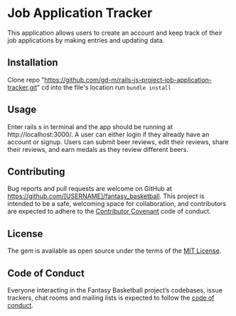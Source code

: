 # Job Application Tracker

This application allows users to create an account and keep track of their job applications by making entries and updating data.

## Installation

Clone repo "https://github.com/gd-m/rails-js-project-job-application-tracker.git"
cd into the file's location
run ```bundle install```

## Usage

Enter rails s in terminal and the app should be running at http://localhost:3000/.
A user can either login if they already have an account or signup. Users can
submit beer reviews, edit their reviews, share their reviews,
and earn medals as they review different beers.

## Contributing

Bug reports and pull requests are welcome on GitHub at
https://github.com/[USERNAME]/fantasy_basketball. This project is intended to be
a safe, welcoming space for collaboration, and contributors are expected to
adhere to the [Contributor Covenant](http://contributor-covenant.org) code of conduct.

## License

The gem is available as open source under the terms of the
[MIT License](https://opensource.org/licenses/MIT).

## Code of Conduct

Everyone interacting in the Fantasy Basketball project’s codebases, issue
trackers, chat rooms and mailing lists is expected to follow the
[code of conduct](https://github.com/[USERNAME]/beer_club/blob/master/CODE_OF_CONDUCT.md).
